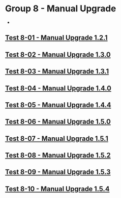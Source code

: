 Group 8 - Manual Upgrade
=======
-
[Test 8-01 - Manual Upgrade 1.2.1](8-01-Manual-Upgrade-1.2.1.md)
-
[Test 8-02 - Manual Upgrade 1.3.0](8-02-Manual-Upgrade-1.3.0.md)
-
[Test 8-03 - Manual Upgrade 1.3.1](8-03-Manual-Upgrade-1.3.1.md)
-
[Test 8-04 - Manual Upgrade 1.4.0](8-04-Manual-Upgrade-1.4.0.md)
-
[Test 8-05 - Manual Upgrade 1.4.4](8-05-Manual-Upgrade-1.4.4.md)
-
[Test 8-06 - Manual Upgrade 1.5.0](8-06-Manual-Upgrade-1.5.0.md)
-
[Test 8-07 - Manual Upgrade 1.5.1](8-07-Manual-Upgrade-1.5.1.md)
-
[Test 8-08 - Manual Upgrade 1.5.2](8-08-Manual-Upgrade-1.5.2.md)
-
[Test 8-09 - Manual Upgrade 1.5.3](8-09-Manual-Upgrade-1.5.3.md)
-
[Test 8-10 - Manual Upgrade 1.5.4](8-10-Manual-Upgrade-1.5.4.md)
-

